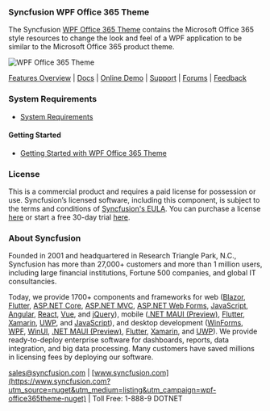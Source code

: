 ### Syncfusion WPF Office 365 Theme
The Syncfusion [WPF Office 365 Theme](https://www.syncfusion.com/wpf-controls/themestudio?utm_source=nuget&utm_medium=listing&utm_campaign=wpf-office365theme-nuget) contains the Microsoft Office 365 style resources to change the look and feel of a WPF application to be similar to the Microsoft Office 365 product theme.

![WPF Office 365 Theme](https://cdn.syncfusion.com/nuget-readme/wpf/wpf-office365.png)

[Features Overview](https://www.syncfusion.com/wpf-controls/themestudio?utm_source=nuget&utm_medium=listing&utm_campaign=wpf-office365theme-nuget) | [Docs](https://help.syncfusion.com/wpf/themes/skin-manager?utm_source=nuget&utm_medium=listing&utm_campaign=wpf-office365theme-nuget) | [Online Demo](https://github.com/syncfusion/wpf-demos?utm_source=nuget&utm_medium=listing&utm_campaign=wpf-office365theme-nuget) | [Support](https://www.syncfusion.com/support/directtrac/incidents/newincident?utm_source=nuget&utm_medium=listing&utm_campaign=wpf-office365theme-nuget) | [Forums](https://www.syncfusion.com/forums/wpf?utm_source=nuget&utm_medium=listing&utm_campaign=wpf-office365theme-nuget) | [Feedback](https://www.syncfusion.com/feedback/wpf?utm_source=nuget&utm_medium=listing&utm_campaign=wpf-office365theme-nuget)

### System Requirements

* [System Requirements](https://help.syncfusion.com/wpf/installation/system-requirements?utm_source=nuget&utm_medium=listing&utm_campaign=wpf-office365theme-nuget)

#### Getting Started

* [Getting Started with WPF Office 365 Theme](https://help.syncfusion.com/wpf/themes/skin-manager?utm_source=nuget&utm_medium=listing&utm_campaign=wpf-office365theme-nuget)

### License

This is a commercial product and requires a paid license for possession or use. Syncfusion’s licensed software, including this component, is subject to the terms and conditions of [Syncfusion's EULA](https://www.syncfusion.com/eula/es/?utm_source=nuget&utm_medium=listing&utm_campaign=wpf-office365theme-nuget). You can purchase a license [here](https://www.syncfusion.com/sales/products?utm_source=nuget&utm_medium=listing&utm_campaign=wpf-office365theme-nuget) or start a free 30-day trial [here](https://www.syncfusion.com/account/manage-trials/start-trials?utm_source=nuget&utm_medium=listing&utm_campaign=wpf-office365theme-nuget).

### About Syncfusion

Founded in 2001 and headquartered in Research Triangle Park, N.C., Syncfusion has more than 27,000+ customers and more than 1 million users, including large financial institutions, Fortune 500 companies, and global IT consultancies.
 
Today, we provide 1700+ components and frameworks for web ([Blazor](https://www.syncfusion.com/blazor-components?utm_source=nuget&utm_medium=listing&utm_campaign=wpf-office365theme-nuget), [Flutter](https://www.syncfusion.com/flutter-widgets?utm_source=nuget&utm_medium=listing&utm_campaign=wpf-office365theme-nuget), [ASP.NET Core](https://www.syncfusion.com/aspnet-core-ui-controls?utm_source=nuget&utm_medium=listing&utm_campaign=wpf-office365theme-nuget), [ASP.NET MVC](https://www.syncfusion.com/aspnet-mvc-ui-controls?utm_source=nuget&utm_medium=listing&utm_campaign=wpf-office365theme-nuget), [ASP.NET Web Forms](https://www.syncfusion.com/jquery/aspnet-webforms-ui-controls?utm_source=nuget&utm_medium=listing&utm_campaign=wpf-office365theme-nuget), [JavaScript](https://www.syncfusion.com/javascript-ui-controls?utm_source=nuget&utm_medium=listing&utm_campaign=wpf-office365theme-nuget), [Angular](https://www.syncfusion.com/angular-ui-components?utm_source=nuget&utm_medium=listing&utm_campaign=wpf-office365theme-nuget), [React](https://www.syncfusion.com/react-ui-components?utm_source=nuget&utm_medium=listing&utm_campaign=wpf-office365theme-nuget), [Vue](https://www.syncfusion.com/vue-ui-components?utm_source=nuget&utm_medium=listing&utm_campaign=wpf-office365theme-nuget), and [jQuery](https://www.syncfusion.com/jquery-ui-widgets?utm_source=nuget&utm_medium=listing&utm_campaign=wpf-office365theme-nuget)), mobile ([.NET MAUI (Preview)](https://www.syncfusion.com/maui-controls?utm_source=nuget&utm_medium=listing&utm_campaign=wpf-office365theme-nuget), [Flutter](https://www.syncfusion.com/flutter-widgets?utm_source=nuget&utm_medium=listing&utm_campaign=wpf-office365theme-nuget), [Xamarin](https://www.syncfusion.com/xamarin-ui-controls?utm_source=nuget&utm_medium=listing&utm_campaign=wpf-office365theme-nuget), [UWP](https://www.syncfusion.com/uwp-ui-controls?utm_source=nuget&utm_medium=listing&utm_campaign=wpf-office365theme-nuget), and [JavaScript](https://www.syncfusion.com/javascript-ui-controls?utm_source=nuget&utm_medium=listing&utm_campaign=wpf-office365theme-nuget)), and desktop development ([WinForms](https://www.syncfusion.com/winforms-ui-controls?utm_source=nuget&utm_medium=listing&utm_campaign=wpf-office365theme-nuget), [WPF](https://www.syncfusion.com/wpf-controls?utm_source=nuget&utm_medium=listing&utm_campaign=wpf-office365theme-nuget), [WinUI](https://www.syncfusion.com/winui-controls?utm_source=nuget&utm_medium=listing&utm_campaign=wpf-office365theme-nuget), [.NET MAUI (Preview)](https://www.syncfusion.com/maui-controls?utm_source=nuget&utm_medium=listing&utm_campaign=wpf-office365theme-nuget), [Flutter](https://www.syncfusion.com/flutter-widgets?utm_source=nuget&utm_medium=listing&utm_campaign=wpf-office365theme-nuget), [Xamarin](https://www.syncfusion.com/xamarin-ui-controls?utm_source=nuget&utm_medium=listing&utm_campaign=wpf-office365theme-nuget), and [UWP](https://www.syncfusion.com/uwp-ui-controls?utm_source=nuget&utm_medium=listing&utm_campaign=wpf-office365theme-nuget)). We provide ready-to-deploy enterprise software for dashboards, reports, data integration, and big data processing. Many customers have saved millions in licensing fees by deploying our software.

[sales@syncfusion.com](mailto:sales@syncfusion.com?Subject=Syncfusion%20WPF%20Office365%20Theme%20-%20NuGet) | [www.syncfusion.com](https://www.syncfusion.com?utm_source=nuget&utm_medium=listing&utm_campaign=wpf-office365theme-nuget) | Toll Free: 1-888-9 DOTNET


